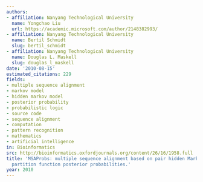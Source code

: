 ```yaml
---
authors:
- affiliation: Nanyang Technological University
  name: Yongchao Liu
  url: https://academic.microsoft.com/author/2148382993/
- affiliation: Nanyang Technological University
  name: Bertil Schmidt
  slug: bertil_schmidt
- affiliation: Nanyang Technological University
  name: Douglas L. Maskell
  slug: douglas_l_maskell
date: '2010-08-15'
estimated_citations: 229
fields:
- multiple sequence alignment
- markov model
- hidden markov model
- posterior probability
- probabilistic logic
- source code
- sequence alignment
- computation
- pattern recognition
- mathematics
- artificial intelligence
in: Bioinformatics
src: http://bioinformatics.oxfordjournals.org/content/26/16/1958.full
title: 'MSAProbs: multiple sequence alignment based on pair hidden Markov models and
  partition function posterior probabilities.'
year: 2010
---
```

